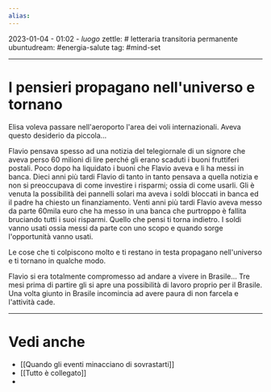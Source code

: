 ```yaml
---
alias: 
---
```

2023-01-04 - 01:02 - *luogo*
zettle: # letteraria transitoria permanente
ubuntudream: #energia-salute
tag: #mind-set 

---
# I pensieri propagano nell'universo e tornano
Elisa voleva passare nell'aeroporto l'area dei voli internazionali. Aveva questo desiderio da piccola...

Flavio pensava spesso ad una notizia del telegiornale di un signore che aveva perso 60 milioni di lire perché gli erano scaduti i buoni fruttiferi postali. Poco dopo ha liquidato i buoni che Flavio aveva e li ha messi in banca. Dieci anni più tardi Flavio di tanto in tanto pensava a quella notizia e non si preoccupava di come investire i risparmi; ossia di come usarli. Gli è venuta la possibilità dei pannelli solari ma aveva i soldi bloccati in banca ed il padre ha chiesto un finanziamento. Venti anni più tardi Flavio aveva messo da parte 60mila euro che ha messo in una banca che purtroppo è fallita bruciando tutti i suoi risparmi. Quello che pensi ti torna indietro. I soldi vanno usati ossia messi da parte con uno scopo e quando sorge l'opportunità vanno usati.

Le cose che ti colpiscono molto e ti restano in testa propagano nell'universo e ti tornano in qualche modo. 

Flavio si era totalmente compromesso ad andare a vivere in Brasile... Tre mesi prima di partire gli si apre una possibilità di lavoro proprio per il Brasile. Una volta giunto in Brasile incomincia ad avere paura di non farcela e l'attività cade.



---
# Vedi anche
- [[Quando gli eventi minacciano di sovrastarti]]
- [[Tutto è collegato]]
- 